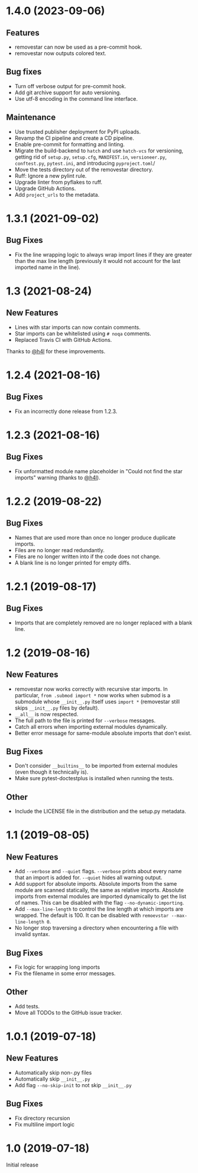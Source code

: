 # 1.4.0 (2023-09-06)

## Features

- removestar can now be used as a pre-commit hook.
- removestar now outputs colored text.

## Bug fixes

- Turn off verbose output for pre-commit hook.
- Add git archive support for auto versioning.
- Use utf-8 encoding in the command line interface.

## Maintenance

- Use trusted publisher deployment for PyPI uploads.
- Revamp the CI pipeline and create a CD pipeline.
- Enable pre-commit for formatting and linting.
- Migrate the build-backend to `hatch` and use `hatch-vcs` for versioning,
  getting rid of `setup.py`, `setup.cfg`, `MANIFEST.in`, `versioneer.py`,
  `conftest.py`, `pytest.ini`, and introducing `pyproject.toml`/
- Move the tests directory out of the removestar directory.
- Ruff: Ignore a new pylint rule.
- Upgrade linter from pyflakes to ruff.
- Upgrade GitHub Actions.
- Add `project_urls` to the metadata.

# 1.3.1 (2021-09-02)

## Bug Fixes

- Fix the line wrapping logic to always wrap import lines if they are greater
  than the max line length (previously it would not account for the last
  imported name in the line).

# 1.3 (2021-08-24)

## New Features

- Lines with star imports can now contain comments.
- Star imports can be whitelisted using `# noqa` comments.
- Replaced Travis CI with GitHub Actions.

Thanks to [@h4l](https://github.com/h4l) for these improvements.

# 1.2.4 (2021-08-16)

## Bug Fixes

- Fix an incorrectly done release from 1.2.3.

# 1.2.3 (2021-08-16)

## Bug Fixes

- Fix unformatted module name placeholder in "Could not find the star imports"
  warning (thanks to [@h4l](https://github.com/h4l)).

# 1.2.2 (2019-08-22)

## Bug Fixes

- Names that are used more than once no longer produce duplicate imports.
- Files are no longer read redundantly.
- Files are no longer written into if the code does not change.
- A blank line is no longer printed for empty diffs.

# 1.2.1 (2019-08-17)

## Bug Fixes

- Imports that are completely removed are no longer replaced with a blank line.

# 1.2 (2019-08-16)

## New Features

- removestar now works correctly with recursive star imports. In particular,
  `from .submod import *` now works when submod is a submodule whose
  `__init__.py` itself uses `import *` (removestar still skips `__init__.py`
  files by default).
- `__all__` is now respected.
- The full path to the file is printed for `--verbose` messages.
- Catch all errors when importing external modules dynamically.
- Better error message for same-module absolute imports that don't exist.

## Bug Fixes

- Don't consider `__builtins__` to be imported from external modules (even
  though it technically is).
- Make sure pytest-doctestplus is installed when running the tests.

## Other

- Include the LICENSE file in the distribution and the setup.py metadata.

# 1.1 (2019-08-05)

## New Features

- Add `--verbose` and `--quiet` flags. `--verbose` prints about every name that an
  import is added for. `--quiet` hides all warning output.
- Add support for absolute imports. Absolute imports from the same module are
  scanned statically, the same as relative imports. Absolute imports from
  external modules are imported dynamically to get the list of names. This can
  be disabled with the flag `--no-dynamic-importing`.
- Add `--max-line-length` to control the line length at which imports are
  wrapped. The default is 100. It can be disabled with `remoevstar
--max-line-length 0`.
- No longer stop traversing a directory when encountering a file with invalid
  syntax.

## Bug Fixes

- Fix logic for wrapping long imports
- Fix the filename in some error messages.

## Other

- Add tests.
- Move all TODOs to the GitHub issue tracker.

# 1.0.1 (2019-07-18)

## New Features

- Automatically skip non-.py files
- Automatically skip `__init__.py`
- Add flag `--no-skip-init` to not skip `__init__.py`

## Bug Fixes

- Fix directory recursion
- Fix multiline import logic

# 1.0 (2019-07-18)

Initial release
